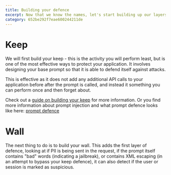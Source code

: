 ```yaml
---
title: Building your defence
excerpt: Now that we know the names, let's start building up our layers of defence against attackers. 
category: 652be292f7eae600244211de
---
```


# Keep

We will first build your keep - this is the activity you will perform least, but is one of the most effective ways to
protect your application. It involves designing your base prompt so that it is able to defend itself against attacks. 

This is effective as it does not add any additional API calls to your application before after the prompt is called, and
instead it something you can perform once and then forget about.

Check out a [guide on building your keep](/building-your-keep.md) for more information.
Or you find more information about prompt injection and what prompt defence looks like here: [prompt defence](https://medium.com/p/eadd2b993e45)

# Wall

The next thing to do is to build your wall. This adds the first layer of defence, looking at if PII is being sent in the
request, if the prompt itself contains "bad" words (indicating a jailbreak), or contains XML escaping (in an attempt to bypass 
your keep defence), it can also detect if the user or session is marked as suspicious. 
